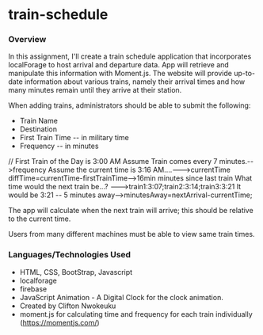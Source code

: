 # train-schedule

### Overview
In this assignment, I'll create a train schedule application that incorporates localForage to host arrival and departure data. App will retrieve and manipulate this information with Moment.js. The website will provide up-to-date information about various trains, namely their arrival times and how many minutes remain until they arrive at their station.

When adding trains, administrators should be able to submit the following:
- Train Name
- Destination
- First Train Time -- in military time
- Frequency -- in minutes

// First Train of the Day is 3:00 AM
    Assume Train comes every 7 minutes.-->frequency
    Assume the current time is 3:16 AM....--->currentTime
    diffTime=currentTime-firstTrainTime-->16min
    minutes since last train 
    What time would the next train be...? 
    --->train1:3:07;train2:3:14;train3:3:21 
    It would be 3:21 -- 5 minutes away-->minutesAway=nextArrival-currentTime;
    
The app will calculate when the next train will arrive; this should be relative to the current time.

Users from many different machines must be able to view same train times.

### Languages/Technologies Used
- HTML, CSS, BootStrap, Javascript
- localforage
- firebase 
- JavaScript Animation - A Digital Clock for the clock animation. 
- Created by Clifton Nwokeuku 
- moment.js for calculating time and frequency for each train individually (https://momentjs.com/)